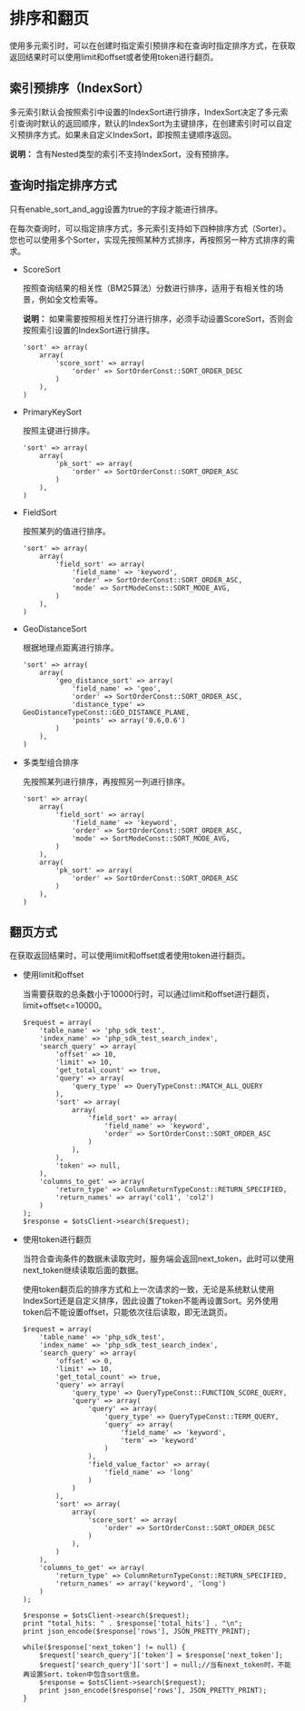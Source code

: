 # 排序和翻页

使用多元索引时，可以在创建时指定索引预排序和在查询时指定排序方式，在获取返回结果时可以使用limit和offset或者使用token进行翻页。

## 索引预排序（IndexSort）

多元索引默认会按照索引中设置的IndexSort进行排序，IndexSort决定了多元索引查询时默认的返回顺序，默认的IndexSort为主键排序，在创建索引时可以自定义预排序方式。如果未自定义IndexSort，即按照主键顺序返回。

**说明：** 含有Nested类型的索引不支持IndexSort，没有预排序。

## 查询时指定排序方式

只有enable\_sort\_and\_agg设置为true的字段才能进行排序。

在每次查询时，可以指定排序方式，多元索引支持如下四种排序方式（Sorter）。您也可以使用多个Sorter，实现先按照某种方式排序，再按照另一种方式排序的需求。

-   ScoreSort

    按照查询结果的相关性（BM25算法）分数进行排序，适用于有相关性的场景，例如全文检索等。

    **说明：** 如果需要按照相关性打分进行排序，必须手动设置ScoreSort，否则会按照索引设置的IndexSort进行排序。

    ```
    'sort' => array(
        array(
            'score_sort' => array(
                'order' => SortOrderConst::SORT_ORDER_DESC
            )
        ),
    )
    ```

-   PrimaryKeySort

    按照主键进行排序。

    ```
    'sort' => array(
        array(
            'pk_sort' => array(
                'order' => SortOrderConst::SORT_ORDER_ASC
            )
        ),
    )
    ```

-   FieldSort

    按照某列的值进行排序。

    ```
    'sort' => array(
        array(
            'field_sort' => array(
                'field_name' => 'keyword',
                'order' => SortOrderConst::SORT_ORDER_ASC,
                'mode' => SortModeConst::SORT_MODE_AVG,
            )
        ),
    )
    ```

-   GeoDistanceSort

    根据地理点距离进行排序。

    ```
    'sort' => array(
        array(
            'geo_distance_sort' => array(
                'field_name' => 'geo',
                'order' => SortOrderConst::SORT_ORDER_ASC,
                'distance_type' => GeoDistanceTypeConst::GEO_DISTANCE_PLANE,
                'points' => array('0.6,0.6')
            )
        ),
    )
    ```

-   多类型组合排序

    先按照某列进行排序，再按照另一列进行排序。

    ```
    'sort' => array(
        array(
            'field_sort' => array(
                'field_name' => 'keyword',
                'order' => SortOrderConst::SORT_ORDER_ASC,
                'mode' => SortModeConst::SORT_MODE_AVG,
            )
        ),
        array(
            'pk_sort' => array(
                'order' => SortOrderConst::SORT_ORDER_ASC
            )
        ),
    )
    ```


## 翻页方式

在获取返回结果时，可以使用limit和offset或者使用token进行翻页。

-   使用limit和offset

    当需要获取的总条数小于10000行时，可以通过limit和offset进行翻页，limit+offset<=10000。

    ```
    $request = array(
        'table_name' => 'php_sdk_test',
        'index_name' => 'php_sdk_test_search_index',
        'search_query' => array(
            'offset' => 10,
            'limit' => 10,
            'get_total_count' => true,
            'query' => array(
                'query_type' => QueryTypeConst::MATCH_ALL_QUERY
            ),
            'sort' => array(
                array(
                    'field_sort' => array(
                        'field_name' => 'keyword',
                        'order' => SortOrderConst::SORT_ORDER_ASC
                    )
                ),
            ),
            'token' => null,
        ),
        'columns_to_get' => array(
            'return_type' => ColumnReturnTypeConst::RETURN_SPECIFIED,
            'return_names' => array('col1', 'col2')
        )
    );
    $response = $otsClient->search($request);
    ```

-   使用token进行翻页

    当符合查询条件的数据未读取完时，服务端会返回next\_token，此时可以使用next\_token继续读取后面的数据。

    使用token翻页后的排序方式和上一次请求的一致，无论是系统默认使用IndexSort还是自定义排序，因此设置了token不能再设置Sort。另外使用token后不能设置offset，只能依次往后读取，即无法跳页。

    ```
    $request = array(
        'table_name' => 'php_sdk_test',
        'index_name' => 'php_sdk_test_search_index',
        'search_query' => array(
            'offset' => 0,
            'limit' => 10,
            'get_total_count' => true,
            'query' => array(
                'query_type' => QueryTypeConst::FUNCTION_SCORE_QUERY,
                'query' => array(
                    'query' => array(
                        'query_type' => QueryTypeConst::TERM_QUERY,
                        'query' => array(
                            'field_name' => 'keyword',
                            'term' => 'keyword'
                        )
                    ),
                    'field_value_factor' => array(
                        'field_name' => 'long'
                    )
                )
            ),
            'sort' => array(
                array(
                    'score_sort' => array(
                        'order' => SortOrderConst::SORT_ORDER_DESC
                    )
                ),
            )
        ),
        'columns_to_get' => array(
            'return_type' => ColumnReturnTypeConst::RETURN_SPECIFIED,
            'return_names' => array('keyword', 'long')
        )
    );
    
    $response = $otsClient->search($request);
    print "total_hits: " . $response['total_hits'] . "\n";
    print json_encode($response['rows'], JSON_PRETTY_PRINT);
    
    while($response['next_token'] != null) {
        $request['search_query']['token'] = $response['next_token'];
        $request['search_query']['sort'] = null;//当有next_token时，不能再设置Sort，token中包含sort信息。
        $response = $otsClient->search($request);
        print json_encode($response['rows'], JSON_PRETTY_PRINT);
    }
    ```


